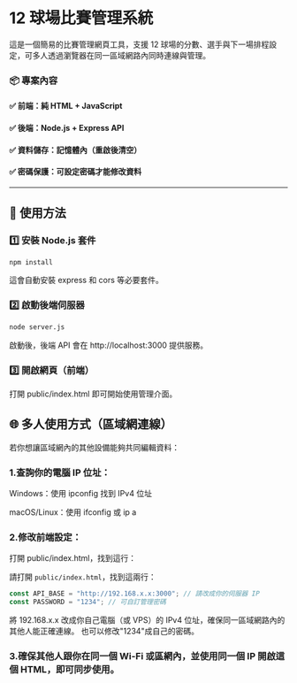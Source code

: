 # 12 球場比賽管理系統
這是一個簡易的比賽管理網頁工具，支援 12 球場的分數、選手與下一場排程設定，可多人透過瀏覽器在同一區域網路內同時連線與管理。

### 📦 專案內容

#### ✅ 前端：純 HTML + JavaScript

#### ✅ 後端：Node.js + Express API

#### ✅ 資料儲存：記憶體內（重啟後清空）

#### ✅ 密碼保護：可設定密碼才能修改資料
---

## 🚀 使用方法

### 1️⃣ 安裝 Node.js 套件

```bash
npm install
```
這會自動安裝 express 和 cors 等必要套件。

### 2️⃣ 啟動後端伺服器

```bash
node server.js
```
啟動後，後端 API 會在 http://localhost:3000 提供服務。

### 3️⃣ 開啟網頁（前端）
打開 public/index.html 即可開始使用管理介面。

## 🌐 多人使用方式（區域網連線）
若你想讓區域網內的其他設備能夠共同編輯資料：

### 1.查詢你的電腦 IP 位址：

Windows：使用 ipconfig 找到 IPv4 位址

macOS/Linux：使用 ifconfig 或 ip a

### 2.修改前端設定：

打開 public/index.html，找到這行：

請打開 `public/index.html`，找到這兩行：

```js
const API_BASE = "http://192.168.x.x:3000"; // 請改成你的伺服器 IP
const PASSWORD = "1234"; // 可自訂管理密碼
```
將 192.168.x.x 改成你自己電腦（或 VPS）的 IPv4 位址，確保同一區域網路內的其他人能正確連線。
也可以修改"1234"成自己的密碼。

### 3.確保其他人跟你在同一個 Wi-Fi 或區網內，並使用同一個 IP 開啟這個 HTML，即可同步使用。

